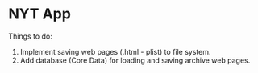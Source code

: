 # NYT App

Things to do:
1. Implement saving web pages (.html - plist) to file system.
2. Add database (Core Data) for loading and saving archive web pages.
